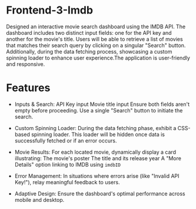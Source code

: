 # Frontend-3-Imdb
Designed an interactive movie search dashboard using the IMDB API. The dashboard includes two distinct input fields: one for the API key and another for the movie's title. 
Users will be able to retrieve a list of movies that matches their search query by clicking on a singular "Search" button.
Additionally, during the data fetching process, showcasing a custom spinning loader to enhance user experience.The application is user-friendly and responsive.

# Features
- Inputs & Search:
API Key input
Movie title input
Ensure both fields aren't empty before proceeding. Use a single "Search" button to initiate the search.

- Custom Spinning Loader: During the data fetching phase, exhibit a CSS-based spinning loader. This loader will be hidden once data is successfully fetched or if an error occurs.

- Movie Results: For each located movie, dynamically display a card illustrating:
The movie's poster
The title and its release year
A "More Details" option linking to IMDB using `imdbID`

- Error Management: In situations where errors arise (like "Invalid API Key!"), relay meaningful feedback to users.

- Adaptive Design: Ensure the dashboard's optimal performance across mobile and desktop.
